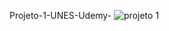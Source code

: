 Projeto-1-UNES-Udemy-
![projeto 1](https://user-images.githubusercontent.com/98578015/191450852-c94820c9-35dd-4b68-847e-52673e332551.jpeg)
